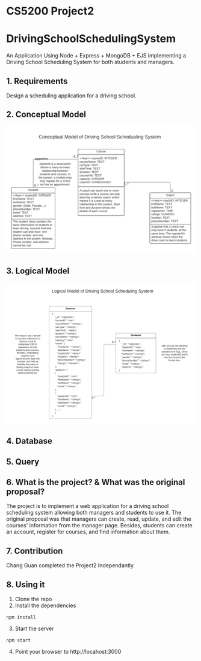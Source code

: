 # CS5200 Project2

# DrivingSchoolSchedulingSystem
An Application Using Node + Express + MongoDB + EJS implementing a Driving School Scheduling System for both students and managers.

## 1. Requirements

Design a scheduling application for a driving school. 


## 2. Conceptual Model

![alt text](https://github.com/guanchang98/DatabaseProject2/blob/main/2.ConceptualModel(MongoDB).png?raw=true)

	
## 3. Logical Model

![alt text](https://github.com/guanchang98/DatabaseProject2/blob/main/3.LogicalModel/3.LogicalModel(MongoDB).png?raw=true)

	
## 4. Database

## 5. Query
	
## 6. What is the project? & What was the original proposal?

The project is to implement a web application for a driving school scheduling system allowing both managers and students to use it. The original proposal was that managers can create, read, update, and edit the courses' information from the manager page. Besides, students can create an account, register for courses, and find information about them.

## 7. Contribution


Chang Guan completed the Project2 Independantly.

	




## 8. Using it

1) Clone the repo
2) Install the dependencies

```
npm install
```


3) Start the server

```
npm start
```

4) Point your browser to http://locahost:3000


